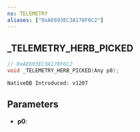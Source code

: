 ```yaml
---
ns: TELEMETRY
aliases: ["0xAE693EC3A178F6C2"]
---
```

## _TELEMETRY_HERB_PICKED

```c
// 0xAE693EC3A178F6C2
void _TELEMETRY_HERB_PICKED(Any p0);
```

```
NativeDB Introduced: v1207
```

## Parameters
* **p0**:
